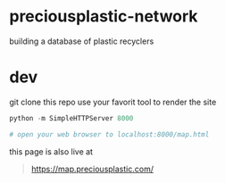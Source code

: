 # preciousplastic-network

building a database of plastic recyclers

# dev

git clone this repo
use your favorit tool to render the site

```python
python -m SimpleHTTPServer 8000

# open your web browser to localhost:8000/map.html
```

this page is also live at

>https://map.preciousplastic.com/
